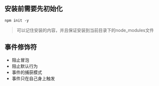 ## 安装前需要先初始化
```
npm init -y 
```
> 可以记住安装的内容，并且保证安装到当前目录下的node_modules文件

## 事件修饰符
- 阻止冒泡
- 阻止默认行为
- 事件的捕获模式
- 事件只在自己身上触发